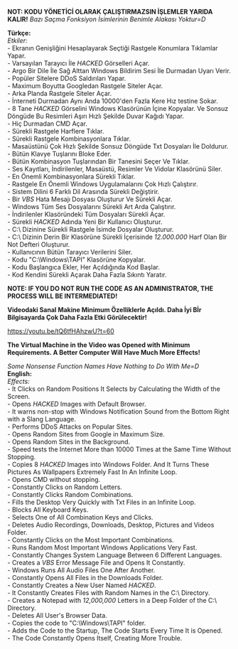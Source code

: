 **NOT: KODU YÖNETİCİ OLARAK ÇALIŞTIRMAZSIN İŞLEMLER YARIDA KALIR!**
*Bazı Saçma Fonksiyon İsimlerinin Benimle Alakası Yoktur=D*

**Türkçe:**
     <br>
  *Etkiler:*
     <br>
     - Ekranın Genişliğini Hesaplayarak Seçtiği Rastgele Konumlara Tıklamlar Yapar.
     <br>
     - Varsayılan Tarayıcı İle *HACKED* Görselleri Açar.
     <br>
     - Argo Bir Dile İle Sağ Alttan Windows Bildirim Sesi İle Durmadan Uyarı Verir.
     <br>
     - Popüler Sitelere DDoS Saldırıları Yapar.
     <br>
     - Maximum Boyutta Googledan Rastgele Siteler Açar.
     <br>
     - Arka Planda Rastgele Siteler Açar.
     <br>
     - İnterneti Durmadan Aynı Anda 10000'den Fazla Kere Hız testine Sokar.
     <br>
     - 8 Tane *HACKED* Görselini Windows Klasörünün İçine Kopyalar. Ve Sonsuz Döngüde Bu Resimleri Aşırı Hızlı Şekilde Duvar Kağıdı Yapar.
     <br>
     - Hiç Durmadan CMD Açar.
     <br>
     - Sürekli Rastgele Harflere Tıklar.
     <br>
     - Sürekli Rastgele Kombinasyonlara Tıklar.
     <br>
     - Masaüstünü Çok Hızlı Şekilde Sonsuz Döngüde Txt Dosyaları İle Doldurur.
     <br>
     - Bütün Klavye Tuşlarını Bloke Eder.
     <br>
     - Bütün Kombinasyon Tuşlarından Bir Tanesini Seçer Ve Tıklar.
     <br>
     - Ses Kayıtları, İndirilenler, Masaüstü, Resimler Ve Vidolar Klasörünü Siler.
     <br>
     - En Önemli Kombinasyonlara Sürekli Tıklar.
     <br>
     - Rastgele En Önemli Windows Uygulamalarını Çok Hızlı Çalıştırır.
     <br>
     - Sistem Dilini 6 Farklı Dil Arasında Sürekli Değiştirir.
     <br>
     - Bir *VBS* Hata Mesajı Dosyası Oluşturur Ve Sürekli Açar.
     <br>
     - Windows Tüm Ses Dosyalarını Sürekli Art Arda Çalıştırır.
     <br>
     - İndirilenler Klasöründeki Tüm Dosyaları Sürekli Açar.
     <br>
     - Sürekli *HACKED* Adında Yeni Bir Kullanıcı Oluşturur.
     <br>
     - C:\ Dizinine Sürekli Rastgele İsimde Dosyalar Oluşturur.
     <br>
     - C:\ Dizinin Derin Bir Klasörüne Sürekli İçerisinde *12.000.000* Harf Olan Bir Not Defteri Oluşturur.
     <br>
     - Kullanıcının Bütün Tarayıcı Verilerini Siler.
     <br>
     - Kodu "C:\Windows\TAPI" Klasörüne Kopyalar.
     <br>
     - Kodu Başlangıca Ekler, Her Açıldığında Kod Başlar.
     <br>
     - Kod Kendini Sürekli Açarak Daha Fazla Sıkıntı Yaratır.
     <br>

**NOTE: IF YOU DO NOT RUN THE CODE AS AN ADMINISTRATOR, THE PROCESS WILL BE INTERMEDIATED!**


**Videodaki Sanal Makine Minimum Özelliklerle Açıldı. Daha İyi Bİr Bilgisayarda Çok Daha Fazla Etki Görülecektir!**

https://youtu.be/tQ6tfHAhzwU?t=60

**The Virtual Machine in the Video was Opened with Minimum Requirements. A Better Computer Will Have Much More Effects!**

*Some Nonsense Function Names Have Nothing to Do With Me=D*<br>
**English:**<br>
  *Effects:*<br>
     - It Clicks on Random Positions It Selects by Calculating the Width of the Screen.<br>
     - Opens *HACKED* Images with Default Browser.<br>
     - It warns non-stop with Windows Notification Sound from the Bottom Right with a Slang Language.<br>
     - Performs DDoS Attacks on Popular Sites.<br>
     - Opens Random Sites from Google in Maximum Size.<br>
     - Opens Random Sites in the Background.<br>
     - Speed ​​tests the Internet More than 10000 Times at the Same Time Without Stopping.<br>
     - Copies 8 *HACKED* Images into Windows Folder. And It Turns These Pictures As Wallpapers Extremely Fast In An Infinite Loop.<br>
     - Opens CMD without stopping.<br>
     - Constantly Clicks on Random Letters.<br>
     - Constantly Clicks Random Combinations.<br>
     - Fills the Desktop Very Quickly with Txt Files in an Infinite Loop.<br>
     - Blocks All Keyboard Keys.<br>
     - Selects One of All Combination Keys and Clicks.<br>
     - Deletes Audio Recordings, Downloads, Desktop, Pictures and Videos Folder.<br>
     - Constantly Clicks on the Most Important Combinations.<br>
     - Runs Random Most Important Windows Applications Very Fast.<br>
     - Constantly Changes System Language Between 6 Different Languages.<br>
     - Creates a *VBS* Error Message File and Opens It Constantly.<br>
     - Windows Runs All Audio Files One After Another.<br>
     - Constantly Opens All Files in the Downloads Folder.<br>
     - Constantly Creates a New User Named *HACKED*.<br>
     - It Constantly Creates Files with Random Names in the C:\ Directory.<br>
     - Creates a Notepad with *12,000,000* Letters in a Deep Folder of the C:\ Directory.<br>
     - Deletes All User's Browser Data.<br>
     - Copies the code to "C:\Windows\TAPI" folder.<br>
     - Adds the Code to the Startup, The Code Starts Every Time It is Opened.<br>
     - The Code Constantly Opens Itself, Creating More Trouble.<br>
